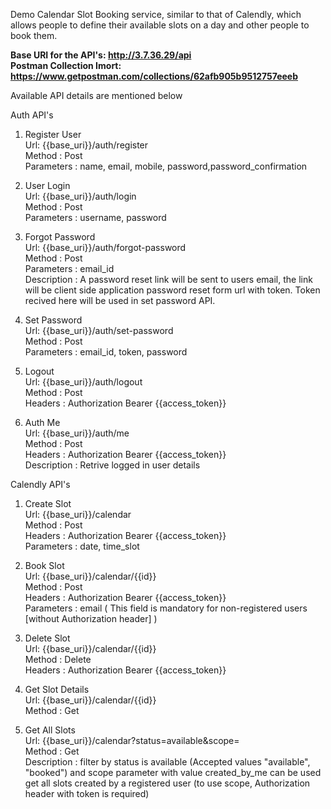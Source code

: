 Demo Calendar Slot Booking service, similar to that of Calendly, which allows people
to define their available slots on a day and other people to book them. <br />

<strong> Base URI for the API's: http://3.7.36.29/api   <br />
Postman Collection Imort: https://www.getpostman.com/collections/62afb905b9512757eeeb  </strong> <br />

Available API details are mentioned below  <br />

Auth API's <br />

1. Register User <br />
Url: {{base_uri}}/auth/register <br />
Method : Post <br />
Parameters : name, email, mobile, password,password_confirmation  <br />

2. User Login  <br />
Url: {{base_uri}}/auth/login <br />
Method : Post <br />
Parameters : username, password <br />

3. Forgot Password  <br />
Url: {{base_uri}}/auth/forgot-password <br />
Method : Post <br />
Parameters : email_id <br />
Description : A password reset link will be sent to users email, the link will be client side application password reset form url with token. Token recived here will be used in set password API. <br />

4. Set Password   <br />
Url: {{base_uri}}/auth/set-password <br />
Method : Post <br />
Parameters : email_id, token, password <br />

5. Logout   <br />
Url: {{base_uri}}/auth/logout <br />
Method : Post <br />
Headers : Authorization Bearer {{access_token}} <br />

6. Auth Me <br />
Url: {{base_uri}}/auth/me <br />
Method : Post <br />
Headers : Authorization Bearer {{access_token}} <br />
Description : Retrive logged in user details  <br />

Calendly API's <br />

1. Create Slot <br />
Url: {{base_uri}}/calendar <br />
Method : Post <br />
Headers : Authorization Bearer {{access_token}} <br />
Parameters : date, time_slot <br />

2. Book Slot <br />
Url: {{base_uri}}/calendar/{{id}} <br />
Method : Post <br />
Headers : Authorization Bearer {{access_token}} <br />
Parameters : email ( This field is mandatory for non-registered users [without Authorization header] ) <br />

3. Delete Slot <br />
Url: {{base_uri}}/calendar/{{id}} <br />
Method : Delete <br />
Headers : Authorization Bearer {{access_token}} <br />

4. Get Slot Details  <br />
Url: {{base_uri}}/calendar/{{id}} <br />
Method : Get <br />

5. Get All Slots  <br />
Url: {{base_uri}}/calendar?status=available&scope= <br />
Method : Get <br />
Description : filter by status is available (Accepted values "available", "booked") and scope parameter with value created_by_me can be used get all slots created by a registered user (to use scope, Authorization header with token is required) <br />
